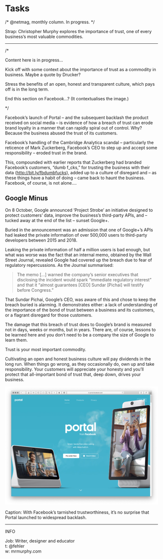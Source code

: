 Tasks
=====

/* @netmag, monthly column. In progress. */

<!-- Word Count: 470-520 Words (Image.) -->

Strap: Christopher Murphy explores the importance of trust, one of every business’s most valuable commodities.


----

<!-- 530 Words in last article. ~265 X 2 -->

/*

Content here is in progress…

Kick off with some context about the importance of trust as a commodity in business. Maybe a quote by Drucker?

Stress the benefits of an open, honest and transparent culture, which pays off is in the long term.

End this section on Facebook…? (It contextualises the image.)

*/

Facebook’s launch of Portal – and the subsequent backlash the product received on social media – is evidence of how a breach of trust can erode brand loyalty in a manner that can rapidly spiral out of control. Why? Because the business abused the trust of its customers.

Facebook’s handling of the Cambridge Analytica scandal – particularly the reticence of Mark Zuckerberg, Facebook’s CEO to step up and accept some responsibility – eroded trust in the brand.

This, compounded with earlier reports that Zuckerberg had branded Facebook’s customers, “dumb f_cks,” for trusting the business with their data (http://bit.ly/fbdumbfucks), added up to a culture of disregard and – as these things have a habit of doing – came back to haunt the business. Facebook, of course, is not alone….


Google Minus
------------

On 8 October, Google announced ‘Project Strobe’ an initiative designed to protect customers’ data, improve the business’s third-party APIs, and – tucked away at the end of the list – sunset Google+.

Buried in the announcement was an admission that one of Google+’s APIs had leaked the private information of over 500,000 users to third-party developers between 2015 and 2018.

Leaking the private information of half a million users is bad enough, but what was worse was the fact that an internal memo, obtained by the Wall Street Journal, revealed Google had covered up the breach due to fear of regulatory repercussions. As the Journal summarised:

> The memo […] warned the company’s senior executives that disclosing the incident would spark “immediate regulatory interest” and that it “almost guarantees [CEO] Sundar [Pichai] will testify before Congress.”

That Sundar Pichai, Google’s CEO, was aware of this and chose to keep the breach buried is alarming. It demonstrates either: a lack of understanding of the importance of the bond of trust between a business and its customers, or a flagrant disregard for those customers.

The damage that this breach of trust does to Google’s brand is measured not in days, weeks or months, but in years. There are, of course, lessons to be learned here and you don’t need to be a company the size of Google to learn them.

Trust is your most important commodity.

Cultivating an open and honest business culture will pay dividends in the long run. When things go wrong, as they occasionally do, own up and take responsibility. Your customers will appreciate your honesty and you’ll protect that all-important bond of trust that, deep down, drives your business.


<img src="facebook-portal.png" width="650">

Caption: With Facebook’s tarnished trustworthiness, it’s no surprise that Portal launched to widespread backlash.


----


INFO

Job: Writer, designer and educator  
t: @fehler  
w: mrmurphy.com  

